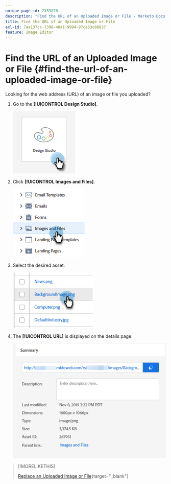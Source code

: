 ```yaml
---
unique-page-id: 2359870
description: "Find the URL of an Uploaded Image or File - Marketo Docs - Product Documentation"
title: Find the URL of an Uploaded Image or File
exl-id: 7aa137cc-7398-40a1-9994-97ca53c88837
feature: Image Editor
---
```

# Find the URL of an Uploaded Image or File {#find-the-url-of-an-uploaded-image-or-file}

Looking for the web address (URL) of an image or file you uploaded?

1. Go to the **[!UICONTROL Design Studio]**.

   ![](assets/find-the-url-of-an-uploaded-image-or-file-1.png)

1. Click **[!UICONTROL Images and Files]**.

   ![](assets/find-the-url-of-an-uploaded-image-or-file-2.png)

1. Select the desired asset.

   ![](assets/find-the-url-of-an-uploaded-image-or-file-3.png)

1. The **[!UICONTROL URL]** is displayed on the details page.

   ![](assets/find-the-url-of-an-uploaded-image-or-file-4.png)

>[!MORELIKETHIS]
>
>[Replace an Uploaded Image or File](/help/marketo/product-docs/demand-generation/images-and-files/replace-an-uploaded-image-or-file.md){target="_blank"}
